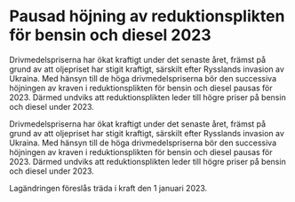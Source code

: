 # Pausad höjning av reduktionsplikten för bensin och diesel 2023

Drivmedelspriserna har ökat kraftigt under det senaste året, främst på grund av att oljepriset har stigit kraftigt, särskilt efter Rysslands invasion av Ukraina. Med hänsyn till de höga drivmedelspriserna bör den successiva höjningen av kraven i reduktionsplikten för bensin och diesel pausas för 2023. Därmed undviks att reduktionsplikten leder till högre priser på bensin och diesel under 2023.

Drivmedelspriserna har ökat kraftigt under det senaste året, främst på grund av att oljepriset har stigit kraftigt, särskilt efter Rysslands invasion av Ukraina. Med hänsyn till de höga drivmedelspriserna bör den successiva höjningen av kraven i reduktionsplikten för bensin och diesel pausas för 2023. Därmed undviks att reduktionsplikten leder till högre priser på bensin och diesel under 2023.

Lagändringen föreslås träda i kraft den 1 januari 2023.
